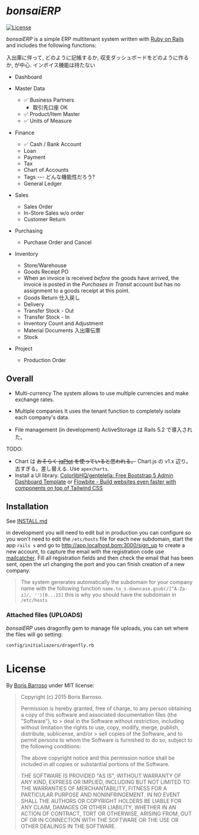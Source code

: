 
# *bonsaiERP*

[![License](https://img.shields.io/github/license/mashape/apistatus.svg)](https://github.com/hhorikawa/bonsaiERP/blob/main/MIT-LICENSE.md)


<i>bonsaiERP</i> is a simple ERP multitenant system written with [Ruby on Rails](https://rubyonrails.org/) and includes the following functions:

入出庫に伴って, どのように記帳するか, 収支ダッシュボードをどのように作るか, が中心.
インボイス機能は持たない

 - Dashboard
 
 - Master Data
   + ✅ Business Partners
     - 取引先口座 OK
   + ✅ Product/Item Master
   + ✅ Units of Measure

 - Finance
   + ✅ Cash / Bank Account
   + Loan
   + Payment
   + Tax
   + Chart of Accounts
   + Tags   --- どんな機能性だろう?
   + General Ledger
   
 - Sales
   + Sales Order
   + In-Store Sales w/o order
   + Customer Return
   
 - Purchasing
   + Purchase Order and Cancel

 - Inventory
   + Store/Warehouse
   + Goods Receipt PO
   + When an invoice is received *before* the goods have arrived, the invoice is posted in the *Purchases in Transit* account but has no assignment to a goods receipt at this point.
   + Goods Return 仕入戻し
   + Delivery
   + Transfer Stock - Out
   + Transfer Stock - In
   + Inventory Count and Adjustment
   + Material Documents 入出庫伝票
   + Stock
   
 - Project
   + Production Order


## Overall

 - Multi-currency
   The system allows to use multiple currencies and make exchange rates.

 - Multiple companies
   It uses the tenant function to completely isolate each company's data.

 - File management (in development)
   ActiveStorage は Rails 5.2 で導入された。


TODO: 
 - Chart は <s>おそらく <a href="https://github.com/jqPlot/jqPlot/">jqPlot</a> を使っていると思われる。</s> Chart.js の v1.x 辺り。古すぎる。差し替える.
   Use `apexcharts`.
 - Install a UI library.
   <a href="https://github.com/ColorlibHQ/gentelella/">ColorlibHQ/gentelella: Free Bootstrap 5 Admin Dashboard Template</a> or <a href="https://flowbite.com/">Flowbite - Build websites even faster with components on top of Tailwind CSS</a>




## Installation

See <a href="INSTALL.md">INSTALL.md</a>


in development you will need to edit but in production you can configure
so you won't need to edit the `/etc/hosts` file for each new subdomain, start the app `rails s` and go to
http://app.localhost.bom:3000/sign_up to create a new account,
to capture the email with the registration code use [mailcatcher](http://mailcatcher.me/). Fill all registration fields
and then check the email that has been sent, open the url changing the port and you can finish creation of a new company.

> The system generates automatically the subdomain for your company name
> with the following function `name.to_s.downcase.gsub(/[^A-Za-z]/, '')[0...15]`
> this is why you should have the subdomain in `/etc/hosts`


### Attached files (UPLOADS)

*bonsaiERP* uses dragonfly gem to manage file uploads, you can set where
the files will go setting:

`config/initialiazers/dragonfly.rb`

# License

By [Boris Barroso](https://github.com/boriscy) under MIT license:

> Copyright (c) 2015 Boris Barroso.
>
> Permission is hereby granted, free of charge, to any person obtaining a copy of this software and associated documentation files (the "Software"), to > deal in the Software without restriction, including without limitation the rights to use, copy, modify, merge, publish, distribute, sublicense, and/or > sell copies of the Software, and to permit persons to whom the Software is furnished to do so, subject to the following conditions:
>
> The above copyright notice and this permission notice shall be included in all copies or substantial portions of the Software.
>
> THE SOFTWARE IS PROVIDED "AS IS", WITHOUT WARRANTY OF ANY KIND, EXPRESS OR IMPLIED, INCLUDING BUT NOT LIMITED TO THE WARRANTIES OF MERCHANTABILITY, FITNESS FOR A PARTICULAR PURPOSE AND NONINFRINGEMENT. IN NO EVENT SHALL THE AUTHORS OR COPYRIGHT HOLDERS BE LIABLE FOR ANY CLAIM, DAMAGES OR OTHER LIABILITY, WHETHER IN AN ACTION OF CONTRACT, TORT OR OTHERWISE, ARISING FROM, OUT OF OR IN CONNECTION WITH THE SOFTWARE OR THE USE OR OTHER DEALINGS IN THE SOFTWARE.
